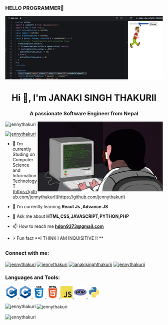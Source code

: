 ### HELLO PROGRAMMER👋
<!--https://github.com/jennythakuri/jennythakuri/blob/main/img.gif-->

![logo](https://github.com/jennythakuri/jennythakuri/blob/main/man-walking-pause-rafFn-done.gif)
<!--(https://github.com/jennythakuri/jennythakuri/blob/main/1700235542921.png)
https://github.com/jennythakuri/jennythakuri/blob/main/img.gif)-->

<h1 align="center">Hi 👋, I'm JANAKI SINGH THAKURII</h1>
<h3 align="center">A passionate Software Engineer from Nepal</h3>

<img align="right" alt="coding" width="400" src="https://github.com/jennythakuri/jennythakuri/blob/main/img.gif">

<!--https://github.com/jennythakuri/jennythakuri/blob/main/img.gif-->



<p align="left"> <img
        src="https://komarev.com/ghpvc/?username=jennythakuri&label=Profile%20views&color=0e75b6&style=flat"
        alt="jennythakuri" /> </p>

<p align="left"> <a href="https://twitter.com/jennythakuri" target="blank"><img
            src="https://img.shields.io/twitter/follow/jennythakuri?logo=twitter&style=for-the-badge"
            alt="jennythakuri" /></a> </p>

- 🔭 I’m currently Studing on Computer Science and Information TechnologyT
[https://github.com/jennythakuri](https://github.com/jennythakuri)

- 🌱 I’m currently learning **React Js ,Advance JS**

- 💬 Ask me about **HTML,CSS,JAVASCRIPT,PYTHON,PHP**

- 📫 How to reach me **hdon9373@gmail.com**

- ⚡ Fun fact **I THINK I AM INQUISITIVE !! **

<h3 align="left">Connect with me:</h3>
<p align="left">
    <a href="https://twitter.com/jennythakuri" target="blank"><img align="center"
            src="https://raw.githubusercontent.com/rahuldkjain/github-profile-readme-generator/master/src/images/icons/Social/twitter.svg"
            alt="jennythakuri" height="30" width="40" /></a>
    <a href="https://linkedin.com/in/jennythakuri" target="blank"><img align="center"
            src="https://raw.githubusercontent.com/rahuldkjain/github-profile-readme-generator/master/src/images/icons/Social/linked-in-alt.svg"
            alt="jennythakuri" height="30" width="40" /></a>
    <a href="https://fb.com/janakisinghthakurii" target="blank"><img align="center"
            src="https://raw.githubusercontent.com/rahuldkjain/github-profile-readme-generator/master/src/images/icons/Social/facebook.svg"
            alt="janakisinghthakurii" height="30" width="40" /></a>
    <a href="https://www.youtube.com/c/jennythakurii" target="blank"><img align="center"
            src="https://raw.githubusercontent.com/rahuldkjain/github-profile-readme-generator/master/src/images/icons/Social/youtube.svg"
            alt="jennythakurii" height="30" width="40" /></a>
</p>

<h3 align="left">Languages and Tools:</h3>
<p align="left"> <a href="https://www.cprogramming.com/" target="_blank" rel="noreferrer"> <img
            src="https://raw.githubusercontent.com/devicons/devicon/master/icons/c/c-original.svg" alt="c" width="40"
            height="40" /> </a> <a href="https://www.w3schools.com/cpp/" target="_blank" rel="noreferrer"> <img
            src="https://raw.githubusercontent.com/devicons/devicon/master/icons/cplusplus/cplusplus-original.svg"
            alt="cplusplus" width="40" height="40" /> </a> <a href="https://www.w3schools.com/css/" target="_blank"
        rel="noreferrer"> <img
            src="https://raw.githubusercontent.com/devicons/devicon/master/icons/css3/css3-original-wordmark.svg"
            alt="css3" width="40" height="40" /> </a> <a href="https://www.w3.org/html/" target="_blank"
        rel="noreferrer"> <img
            src="https://raw.githubusercontent.com/devicons/devicon/master/icons/html5/html5-original-wordmark.svg"
            alt="html5" width="40" height="40" /> </a> <a href="https://developer.mozilla.org/en-US/docs/Web/JavaScript"
        target="_blank" rel="noreferrer"> <img
            src="https://raw.githubusercontent.com/devicons/devicon/master/icons/javascript/javascript-original.svg"
            alt="javascript" width="40" height="40" /> </a> <a href="https://www.php.net" target="_blank"
        rel="noreferrer"> <img
            src="https://raw.githubusercontent.com/devicons/devicon/master/icons/php/php-original.svg" alt="php"
            width="40" height="40" /> </a> <a href="https://www.python.org" target="_blank" rel="noreferrer"> <img
            src="https://raw.githubusercontent.com/devicons/devicon/master/icons/python/python-original.svg"
            alt="python" width="40" height="40" /> </a> </p>

<p><img align="left"
        src="https://github-readme-stats.vercel.app/api/top-langs?username=jennythakuri&show_icons=true&locale=en&layout=compact"
        alt="jennythakuri" /></p>

<p>&nbsp;<img align="center"
        src="https://github-readme-stats.vercel.app/api?username=jennythakuri&show_icons=true&locale=en"
        alt="jennythakuri" /></p>

<p><img align="center" src="https://github-readme-streak-stats.herokuapp.com/?user=jennythakuri&" alt="jennythakuri" />
</p>
<!--
**jennythakuri/jennythakuri** is a ✨ _special_ ✨ repository because its `README.md` (this file) appears on your GitHub profile.

Here are some ideas to get you started:

- 🔭 I’m currently working on ...
- 🌱 I’m currently learning ...
- 👯 I’m looking to collaborate on ...
- 🤔 I’m looking for help with ...
- 💬 Ask me about ...
- 📫 How to reach me: ...
- 😄 Pronouns: ...
- ⚡ Fun fact: ...
-->
